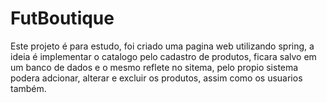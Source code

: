 # FutBoutique
Este projeto é para estudo, foi criado uma pagina web utilizando spring, a ideia é implementar o catalogo pelo cadastro de produtos, ficara salvo em um banco de dados e o mesmo reflete no sitema, pelo propio sistema podera adcionar, alterar e excluir os produtos, assim como os usuarios também. 
